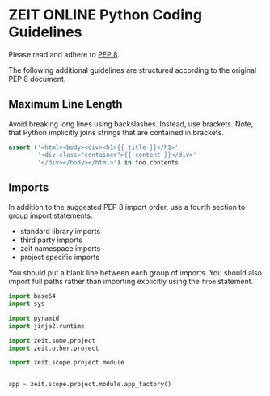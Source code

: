 # ZEIT ONLINE Python Coding Guidelines

Please read and adhere to [PEP 8](http://legacy.python.org/dev/peps/pep-0008/).

The following additional guidelines are structured according to the original
PEP 8 document.

## Maximum Line Length

Avoid breaking long lines using backslashes. Instead, use brackets.
Note, that Python implicitly joins strings that are contained in brackets.

```Python
assert ('<html><body><div><h1>{{ title }}</h1>'
        '<div class="container">{{ content }}</div>'
        '</div></body></html>') in foo.contents
```

## Imports

In addition to the suggested PEP 8 import order, use a fourth section to group
import statements.

* standard library imports
* third party imports
* zeit namespace imports
* project specific imports

You should put a blank line between each group of imports. You should also
import full paths rather than importing explicitly using the `from` statement.

```Python
import base64
import sys

import pyramid
import jinja2.runtime

import zeit.some.project
import zeit.other.project

import zeit.scope.project.module


app = zeit.scope.project.module.app_factory()
```

